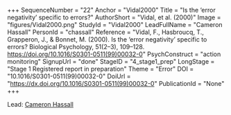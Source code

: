 +++
SequenceNumber = "22"
Anchor = "Vidal2000"
Title = "Is the ‘error negativity’ specific to errors?"
AuthorShort = "Vidal, et al. (2000)"
Image = "figures/Vidal2000.png"
StudyId = "Vidal2000"
LeadFullName = "Cameron Hassall"
PersonId = "chassall"
Reference = "Vidal, F., Hasbroucq, T., Grapperon, J., & Bonnet, M. (2000). Is the ‘error negativity’ specific to errors? Biological Psychology, 51(2–3), 109–128. https://doi.org/10.1016/S0301-0511(99)00032-0"
PsychConstruct = "action monitoring"
SignupUrl = "done"
StageID = "4_stage1_prep"
LongStage = "Stage 1 Registered report in preparation"
Theme = "Error"
DOI = "10.1016/S0301-0511(99)00032-0"
DoiUrl = "https://dx.doi.org/10.1016/S0301-0511(99)00032-0"
PublicationId = "None"
+++

Lead: [Cameron Hassall](/people/#chassall)